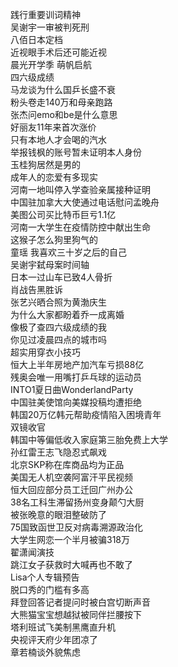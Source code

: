 践行重要训词精神  
吴谢宇一审被判死刑  
八佰日本定档  
近视眼手术后还可能近视  
晨光开学季 萌帆启航  
四六级成绩  
马龙谈为什么国乒长盛不衰  
粉头卷走140万和母亲跑路  
张杰问emo和be是什么意思  
好丽友11年来首次涨价  
只有本地人才会喝的汽水  
举报钱枫的账号暂未证明本人身份  
玉桂狗居然是男的  
成年人的恋爱有多现实  
河南一地叫停入学查验亲属接种证明  
中国驻加拿大大使通过电话慰问孟晚舟  
美图公司买比特币巨亏1.1亿  
河南一大学生在疫情防控中献出生命  
这猴子怎么狗里狗气的  
童瑶 我喜欢三十岁之后的自己  
吴谢宇弑母案时间轴  
日本一过山车已致4人骨折  
肖战告黑胜诉  
张艺兴晒合照为黄渤庆生  
为什么大家都盼着乔一成离婚  
像极了查四六级成绩的我  
你见过凌晨四点的城市吗  
超实用穿衣小技巧  
恒大上半年房地产加汽车亏损88亿  
残奥会唯一用嘴打乒乓球的运动员  
INTO1夏日曲WonderlandParty  
中国驻美使馆向美媒投稿均遭拒绝  
韩国20万亿韩元帮助疫情陷入困境青年  
双镜收官  
韩国中等偏低收入家庭第三胎免费上大学  
孙红雷王志飞隐忍式飙戏  
北京SKP称在库商品均为正品  
美国无人机空袭阿富汗平民视频  
恒大回应部分员工迁回广州办公  
38名工科生滞留扬州变身颠勺大厨  
被张晚意的眼泪整破防了  
75国致函世卫反对病毒溯源政治化  
大学生网恋一个半月被骗318万  
翟潇闻演技  
跳江女子获救时大喊再也不敢了  
Lisa个人专辑预告  
脱口秀的门槛有多高  
拜登回答记者提问时被白宫切断声音  
大熊猫宝宝想越狱被同伴拦腰按下  
塔利班试飞美制黑鹰直升机  
央视评天府少年团凉了  
章若楠谈外貌焦虑  
